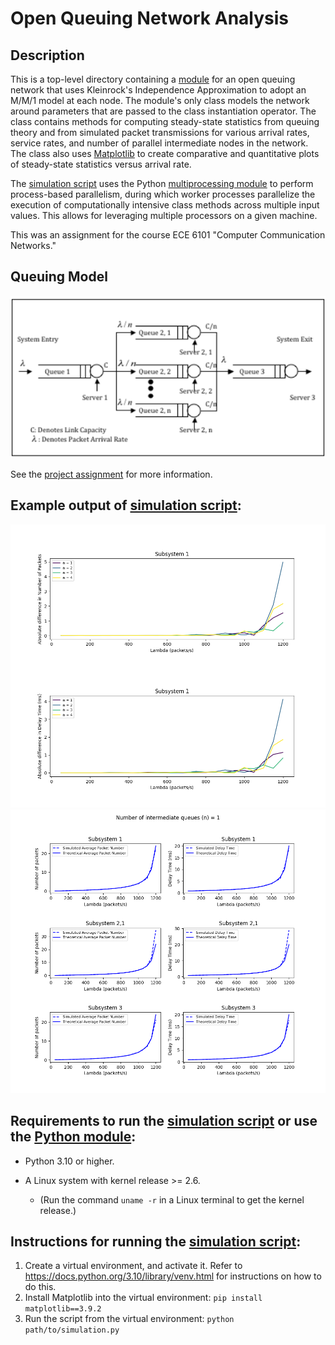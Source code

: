 # Open Queuing Network Analysis

## Description

This is a top-level directory containing a [module](network_statistics.py) for
an open queuing network that uses Kleinrock's Independence Approximation to
adopt an M/M/1 model at each node. The module's only class models the network
around parameters that are passed to the class instantiation operator. The class
contains methods for computing steady-state statistics from queuing theory and
from simulated packet transmissions for various arrival rates, service rates,
and number of parallel intermediate nodes in the network. The class also uses
[Matplotlib](https://matplotlib.org) to create comparative and quantitative
plots of steady-state statistics versus arrival rate.

The [simulation script](simulation.py) uses the Python [multiprocessing
module](https://docs.python.org/3.10/library/multiprocessing.html) to perform
process-based parallelism, during which worker processes parallelize the
execution of computationally intensive class methods across multiple input
values. This allows for leveraging multiple processors on a given machine.

This was an assignment for the course ECE 6101 "Computer Communication Networks."

## Queuing Model
![Queuing model](docs/images/queuing_model.png)

See the [project assignment](docs/project.pdf) for more information.

## Example output of [simulation script](simulation.py):
![Comparative charts](docs/images/comparative_charts_subsystem_1.png)
![Quantitative charts](docs/images/quantitative_charts_1.png)

## Requirements to run the [simulation script](simulation.py) or use the [Python module](network_statistics.py):

- Python 3.10 or higher.

- A Linux system with kernel release >= 2.6.
  - (Run the command `uname -r` in a Linux terminal to get the kernel release.)

## Instructions for running the [simulation script](simulation.py):
1. Create a virtual environment, and activate it. Refer to
   https://docs.python.org/3.10/library/venv.html for instructions on how to do
this.
2. Install Matplotlib into the virtual environment: `pip install
matplotlib==3.9.2`
3. Run the script from the virtual environment: `python path/to/simulation.py`
